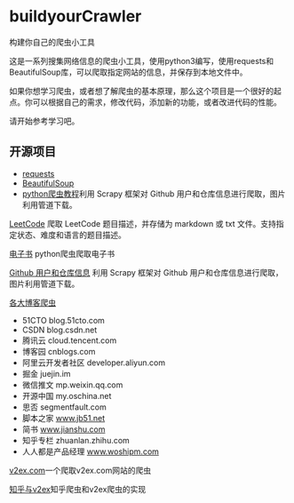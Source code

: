 # buildyourCrawler
构建你自己的爬虫小工具


这是一系列搜集网络信息的爬虫小工具，使用python3编写，使用requests和BeautifulSoup库，可以爬取指定网站的信息，并保存到本地文件中。


如果你想学习爬虫，或者想了解爬虫的基本原理，那么这个项目是一个很好的起点。你可以根据自己的需求，修改代码，添加新的功能，或者改进代码的性能。


请开始参考学习吧。


## 开源项目

- [requests](https://github.com/psf/requests)
- [BeautifulSoup](https://github.com/benjaminp/soupsieve)
- [python爬虫教程](https://github.com/wistbean/learn_python3_spider)利用 Scrapy 框架对 Github 用户和仓库信息进行爬取，图片利用管道下载。


[LeetCode](https://github.com/ProgramRipper/LeetCodeCN-Problem-Crawler)
爬取 LeetCode 题目描述，并存储为 markdown 或 txt 文件。支持指定状态、难度和语言的题目描述。

[电子书](https://github.com/xiejava1018/getbooks?tab=readme-ov-file)
python爬虫爬取电子书

[ Github 用户和仓库信息](https://github.com/KenZP/Github/tree/master)
利用 Scrapy 框架对 Github 用户和仓库信息进行爬取，图片利用管道下载。

[各大博客爬虫](https://github.com/Adj325/BlogCrawlers/tree/master)
- 51CTO blog.51cto.com
- CSDN blog.csdn.net
- 腾讯云 cloud.tencent.com
- 博客园 cnblogs.com
- 阿里云开发者社区 developer.aliyun.com
- 掘金 juejin.im
- 微信推文 mp.weixin.qq.com
- 开源中国 my.oschina.net
- 思否 segmentfault.com
- 脚本之家 www.jb51.net
- 简书 www.jianshu.com
- 知乎专栏 zhuanlan.zhihu.com
- 人人都是产品经理 www.woshipm.com


[v2ex.com](https://github.com/oldshensheep/v2ex_scrapy)一个爬取v2ex.com网站的爬虫

[知乎与v2ex](https://github.com/h2pl/pyspider)知乎爬虫和v2ex爬虫的实现

